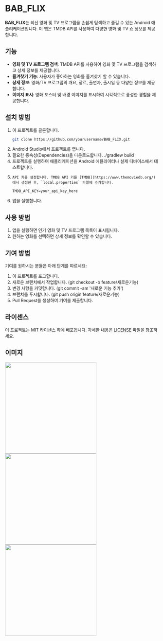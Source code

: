 # BAB_FLIX

**BAB_FLIX**는 최신 영화 및 TV 프로그램을 손쉽게 탐색하고 즐길 수 있는 Android 애플리케이션입니다. 이 앱은 TMDB API를 사용하여 다양한 영화 및 TV 쇼 정보를 제공합니다.

## 기능

- **영화 및 TV 프로그램 검색**: TMDB API를 사용하여 영화 및 TV 프로그램을 검색하고 상세 정보를 제공합니다.
- **즐겨찾기 기능**: 사용자가 좋아하는 영화를 즐겨찾기 할 수 있습니다.
- **상세 정보**: 영화/TV 프로그램의 개요, 장르, 출연자, 출시일 등 다양한 정보를 제공합니다.
- **이미지 표시**: 영화 포스터 및 배경 이미지를 표시하여 시각적으로 풍성한 경험을 제공합니다.

## 설치 방법

1. 이 프로젝트를 클론합니다.
   ```bash
   git clone https://github.com/yourusername/BAB_FLIX.git
   
2.	Android Studio에서 프로젝트를 엽니다.
3.	필요한 종속성(Dependencies)을 다운로드합니다.
      ./gradlew build
4.  프로젝트를 실행하여 애플리케이션을 Android 에뮬레이터나 실제 디바이스에서 테스트합니다.
5.     API 키를 설정합니다. TMDB API 키를 [TMDB](https://www.themoviedb.org/)에서 생성한 후, `local.properties` 파일에 추가합니다.
   ```properties
   TMDB_API_KEY=your_api_key_here
   ```
6.	앱을 실행합니다.

## 사용 방법

1.	앱을 실행하면 인기 영화 및 TV 프로그램 목록이 표시됩니다.
2.	원하는 영화를 선택하면 상세 정보를 확인할 수 있습니다.

## 기여 방법

기여를 원하시는 분들은 아래 단계를 따르세요:
1.	이 프로젝트를 포크합니다.
2.	새로운 브랜치에서 작업합니다. (git checkout -b feature/새로운기능)
3.	변경 사항을 커밋합니다. (git commit -am '새로운 기능 추가')
4.	브랜치를 푸시합니다. (git push origin feature/새로운기능)
5.	Pull Request를 생성하여 기여를 제출합니다.

## 라이센스
이 프로젝트는 MIT 라이센스 하에 배포됩니다. 자세한 내용은 [LICENSE](https://opensource.org/licenses/MIT) 파일을 참조하세요.

## 이미지
<img src="https://github.com/user-attachments/assets/e99dfead-bda2-4e99-88d6-df018ee4cb3c" width="300"/>
<img src="https://github.com/user-attachments/assets/b23f150e-0e15-4634-a326-a7ee493db1c5" width="300"/>
<img src="https://github.com/user-attachments/assets/9e1b5194-aa38-464e-abde-a61899b3ee47" width="300"/>


